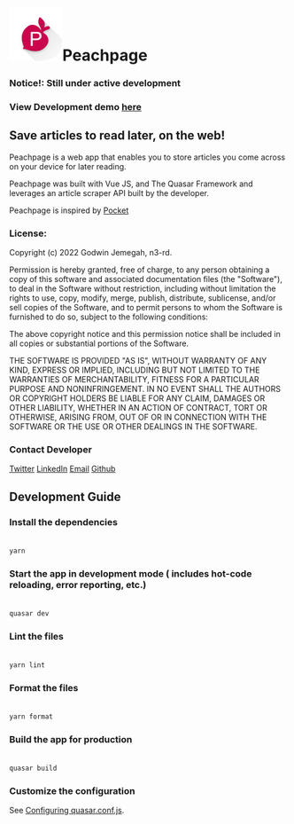 # ![peachpage](https://github.com/n3-rd/Peachpage/blob/main/public/icons/favicon-96x96.png?raw=true)Peachpage

### Notice!: Still under active development

### View Development demo [here](http://peachpage-beta.netlify.app/)

## Save articles to read later, on the web!

Peachpage is a web app that enables you to store articles you come across on your device for later reading.

Peachpage was built with Vue JS, and The Quasar Framework and leverages an article scraper API built by the developer.

Peachpage is inspired by [Pocket](https://getpocket.com/)

### License:

Copyright (c) 2022 Godwin Jemegah, n3-rd.

Permission is hereby granted, free of charge, to any person obtaining
a copy of this software and associated documentation files (the
"Software"), to deal in the Software without restriction, including
without limitation the rights to use, copy, modify, merge, publish,
distribute, sublicense, and/or sell copies of the Software, and to
permit persons to whom the Software is furnished to do so, subject to
the following conditions:

The above copyright notice and this permission notice shall be
included in all copies or substantial portions of the Software.

THE SOFTWARE IS PROVIDED "AS IS", WITHOUT WARRANTY OF ANY KIND,
EXPRESS OR IMPLIED, INCLUDING BUT NOT LIMITED TO THE WARRANTIES OF
MERCHANTABILITY, FITNESS FOR A PARTICULAR PURPOSE AND
NONINFRINGEMENT. IN NO EVENT SHALL THE AUTHORS OR COPYRIGHT HOLDERS BE
LIABLE FOR ANY CLAIM, DAMAGES OR OTHER LIABILITY, WHETHER IN AN ACTION
OF CONTRACT, TORT OR OTHERWISE, ARISING FROM, OUT OF OR IN CONNECTION
WITH THE SOFTWARE OR THE USE OR OTHER DEALINGS IN THE SOFTWARE.

### Contact Developer

[Twitter](twitter.com/web_n3rd)
[LinkedIn](https://www.linkedin.com/in/godwin-jemegah-759866203)
[Email](mailto:godwinjdayo@gmail.com)
[Github](github.com/n3-rd)

## Development Guide

### Install the dependencies

```bash

yarn

```

### Start the app in development mode ( includes hot-code reloading, error reporting, etc.)

```bash

quasar dev

```

### Lint the files

```bash

yarn lint

```

### Format the files

```bash

yarn format

```

### Build the app for production

```bash

quasar build

```

### Customize the configuration

See [Configuring quasar.conf.js](https://quasar.dev/quasar-cli/quasar-conf-js).

